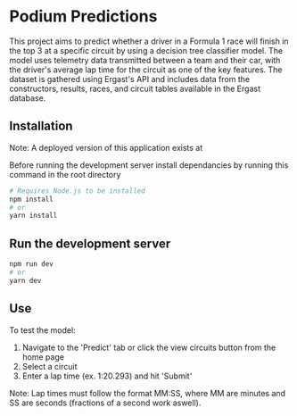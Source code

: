 # Podium Predictions
This project aims to predict whether a driver in a Formula 1 race will finish in the top 3 at a specific circuit by using a decision tree classifier model. The model uses telemetry data transmitted between a team and their car, with the driver&apos;s average lap time for the circuit as one of the key features. The dataset is gathered using Ergast&apos;s API and includes data from the constructors, results, races, and circuit tables available in the Ergast database.

## Installation
Note: A deployed version of this application exists at

Before running the development server install dependancies by running this command in the root directory
```bash
# Requires Node.js to be installed
npm install
# or
yarn install
```

## Run the development server
```bash
npm run dev
# or
yarn dev
```

## Use
To test the model:
<ol>
    <li>Navigate to the 'Predict' tab or click the view circuits button from the home page</li>
    <li>Select a circuit</li>
    <li>Enter a lap time (ex. 1:20.293) and hit 'Submit'</li>
</ol>

Note:
Lap times must follow the format MM:SS, where MM are minutes and SS are seconds (fractions of a second work aswell).
